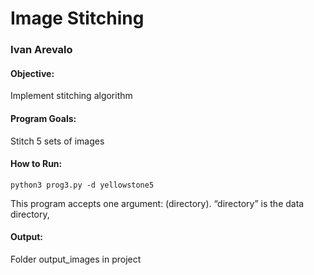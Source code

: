 # Image Stitching
### Ivan Arevalo

#### Objective:
Implement stitching algorithm

#### Program Goals:
Stitch 5 sets of images


#### How to Run:
``python3 prog3.py -d yellowstone5``

This program accepts one argument: (directory). “directory”
is the data directory, 

#### Output:
Folder output_images in project

